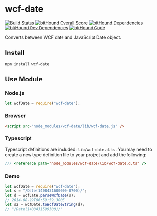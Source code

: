 wcf-date
========

[![Build Status](https://travis-ci.org/WSDOT-GIS/wcf-date.svg?branch=master)](https://travis-ci.org/WSDOT-GIS/wcf-date)
[![bitHound Overall Score](https://www.bithound.io/github/WSDOT-GIS/wcf-date/badges/score.svg)](https://www.bithound.io/github/WSDOT-GIS/wcf-date)
[![bitHound Dependencies](https://www.bithound.io/github/WSDOT-GIS/wcf-date/badges/dependencies.svg)](https://www.bithound.io/github/WSDOT-GIS/wcf-date/master/dependencies/npm)
[![bitHound Dev Dependencies](https://www.bithound.io/github/WSDOT-GIS/wcf-date/badges/devDependencies.svg)](https://www.bithound.io/github/WSDOT-GIS/wcf-date/master/dependencies/npm)
[![bitHound Code](https://www.bithound.io/github/WSDOT-GIS/wcf-date/badges/code.svg)](https://www.bithound.io/github/WSDOT-GIS/wcf-date)

Converts between WCF date and JavaScript Date object.

Install
-------

    npm install wcf-date

Use Module
----------

### Node.js ###

```javascript
let wcfDate = require("wcf-date");
```

### Browser ###

```html
<script src="node_modules/wcf-date/lib/wcf-date.js" />
```

### Typescript ###

Typescript definitions are included: `lib/wcf-date.d.ts`. You may need to create a new type definition file to your project and add the following:

```typescript
/// <reference path="node_modules/wcf-date/lib/wcf-date.d.ts" />
```

### Demo ###

```javascript
let wcfDate = require("wcf-date");
let s = "/Date(1408431600000-0700)/";
let d = wcfDate.parseWcfDate(s);
// 2014-08-19T06:59:59.300Z
let s2 = wcfDate.toWcfDateString(d);
// "/Date(1408431599300)/"
```